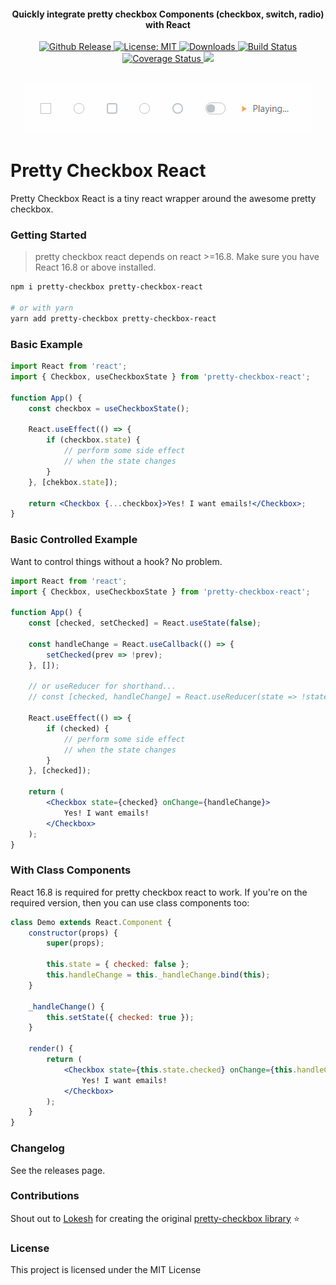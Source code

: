 <h4 align="center">Quickly integrate pretty checkbox Components (checkbox, switch, radio) with React</h4>

<p align="center">
 <a href="https://github.com/atomicpages/pretty-checkbox-react/releases">
    <img src="https://img.shields.io/github/release/atomicpages/pretty-checkbox-react.svg?style=flat-square&colorA=8033b0&colorB=75b7dd" alt="Github Release">
  </a>
   <a href="https://github.com/atomicpages/pretty-checkbox-react/blob/master/LICENSE">
    <img alt="License: MIT" src="https://img.shields.io/github/license/atomicpages/pretty-checkbox-react.svg?style=flat-square">
  </a>
  <a href="https://www.npmjs.com/package/pretty-checkbox-react" target="_blank" rel="nofollow noreferred noopener">
    <img src="https://img.shields.io/npm/dm/pretty-checkbox-react.svg?style=flat-square" alt="Downloads">
  </a>
  <a href="https://travis-ci.org/atomicpages/pretty-checkbox-react" target="_blank" rel="nofollow noreferred noopener">
    <img alt="Build Status" src="https://img.shields.io/travis/atomicpages/pretty-checkbox-react.svg?style=flat-square">
  </a>
  <a href='https://coveralls.io/github/atomicpages/pretty-checkbox-react?branch=master' target="_blank" rel="nofollow noreferred noopener">
    <img alt="Coverage Status" src="https://img.shields.io/coveralls/github/atomicpages/pretty-checkbox-react/master.svg?style=flat-square">
  </a>
  <a href="https://codeclimate.com/github/atomicpages/pretty-checkbox-react/maintainability" target="_blank" rel="nofollow noreferred noopener">
    <img src="https://api.codeclimate.com/v1/badges/e7cca7813f2905d7aca7/maintainability" />
    </a>
</p>
<br>

<div align="center">
    <img src="preview.gif" alt="Pretty checkbox preview" />
</div>

# Pretty Checkbox React

Pretty Checkbox React is a tiny react wrapper around the awesome pretty checkbox.

### Getting Started

> pretty checkbox react depends on react >=16.8. Make sure you have React 16.8 or above installed.

```sh
npm i pretty-checkbox pretty-checkbox-react

# or with yarn
yarn add pretty-checkbox pretty-checkbox-react
```

### Basic Example

```jsx
import React from 'react';
import { Checkbox, useCheckboxState } from 'pretty-checkbox-react';

function App() {
    const checkbox = useCheckboxState();

    React.useEffect(() => {
        if (checkbox.state) {
            // perform some side effect
            // when the state changes
        }
    }, [chekbox.state]);

    return <Checkbox {...checkbox}>Yes! I want emails!</Checkbox>;
}
```

### Basic Controlled Example

Want to control things without a hook? No problem.

```jsx
import React from 'react';
import { Checkbox, useCheckboxState } from 'pretty-checkbox-react';

function App() {
    const [checked, setChecked] = React.useState(false);

    const handleChange = React.useCallback(() => {
        setChecked(prev => !prev);
    }, []);

    // or useReducer for shorthand...
    // const [checked, handleChange] = React.useReducer(state => !state, false);

    React.useEffect(() => {
        if (checked) {
            // perform some side effect
            // when the state changes
        }
    }, [checked]);

    return (
        <Checkbox state={checked} onChange={handleChange}>
            Yes! I want emails!
        </Checkbox>
    );
}
```

### With Class Components

React 16.8 is required for pretty checkbox react to work. If you're on the required version, then you can use class components too:

```jsx
class Demo extends React.Component {
    constructor(props) {
        super(props);

        this.state = { checked: false };
        this.handleChange = this._handleChange.bind(this);
    }

    _handleChange() {
        this.setState({ checked: true });
    }

    render() {
        return (
            <Checkbox state={this.state.checked} onChange={this.handleChange}>
                Yes! I want emails!
            </Checkbox>
        );
    }
}
```

### Changelog

See the releases page.

### Contributions

Shout out to [Lokesh](https://github.com/lokesh-coder) for creating the original [pretty-checkbox library](https://github.com/lokesh-coder/pretty-checkbox) :star:

### License

This project is licensed under the MIT License
